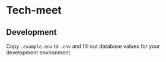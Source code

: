 # Tech-meet

## Development

Copy `.example.env` to `.env` and fill out database values for your development environment.

